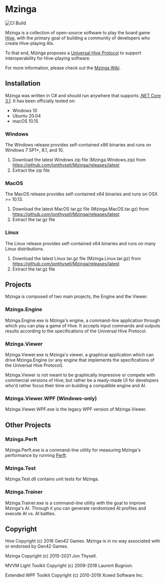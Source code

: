 # Mzinga #

![CI Build](https://github.com/jonthysell/Mzinga/workflows/CI%20Build/badge.svg)

Mzinga is a collection of open-source software to play the board game [Hive](https://gen42.com/games/hive), with the primary goal of building a community of developers who create Hive-playing AIs.

To that end, Mzinga proposes a [Universal Hive Protocol](https://github.com/jonthysell/Mzinga/wiki/UniversalHiveProtocol) to support interoperability for Hive-playing software.

For more information, please check out the [Mzinga Wiki](https://github.com/jonthysell/Mzinga/wiki).

## Installation ##

Mzinga was written in C# and should run anywhere that supports [.NET Core 3.1](https://github.com/dotnet/core/blob/master/release-notes/3.1/3.1-supported-os.md). It has been officially tested on:

* Windows 10
* Ubuntu 20.04
* macOS 10.15

### Windows ###

The Windows release provides self-contained x86 binaries and runs on Windows 7 SP1+, 8.1, and 10.

1. Download the latest Windows zip file (Mzinga.Windows.zip) from https://github.com/jonthysell/Mzinga/releases/latest
2. Extract the zip file

### MacOS ###

The MacOS release provides self-contained x64 binaries and runs on OSX >= 10.13.

1. Download the latest MacOS tar.gz file (Mzinga.MacOS.tar.gz) from https://github.com/jonthysell/Mzinga/releases/latest
2. Extract the tar.gz file

### Linux ###

The Linux release provides self-contained x64 binaries and runs on many Linux distributions.

1. Download the latest Linux tar.gz file (Mzinga.Linux.tar.gz) from https://github.com/jonthysell/Mzinga/releases/latest
2. Extract the tar.gz file

## Projects ##

Mzinga is composed of two main projects, the Engine and the Viewer.

### Mzinga.Engine ###

Mzinga.Engine.exe is Mzinga's engine, a command-line application through which you can play a game of Hive. It accepts input commands and outputs results according to the specifications of the Universal Hive Protocol.

### Mzinga.Viewer ###

Mzinga.Viewer.exe is Mzinga's viewer, a graphical application which can drive Mzinga.Engine (or any engine that implements the specifications of the Universal Hive Protocol).

Mzinga.Viewer is not meant to be graphically impressive or compete with commercial versions of Hive, but rather be a ready-made UI for developers who'd rather focus their time on building a compatible engine and AI.

### Mzinga.Viewer.WPF (Windows-only) ###

Mzinga.Viewer.WPF.exe is the legacy WPF version of Mzinga.Viewer.

## Other Projects ##

### Mzinga.Perft ###

Mzinga.Perft.exe is a command-line utility for measuring Mzinga's performance by running [Perft](https://github.com/jonthysell/Mzinga/wiki/Perft).

### Mzinga.Test ###

Mzinga.Test.dll contains unit tests for Mzinga.

### Mzinga.Trainer ###

Mzinga.Trainer.exe is a command-line utility with the goal to improve Mzinga's AI. Through it you can generate randomized AI profiles and execute AI vs. AI battles.

## Copyright ##

Hive Copyright (c) 2016 Gen42 Games. Mzinga is in no way associated with or endorsed by Gen42 Games.

Mzinga Copyright (c) 2015-2021 Jon Thysell.

MVVM Light Toolkit Copyright (c) 2009-2018 Laurent Bugnion.

Extended WPF Toolkit Copyright (c) 2010-2019 Xceed Software Inc.
